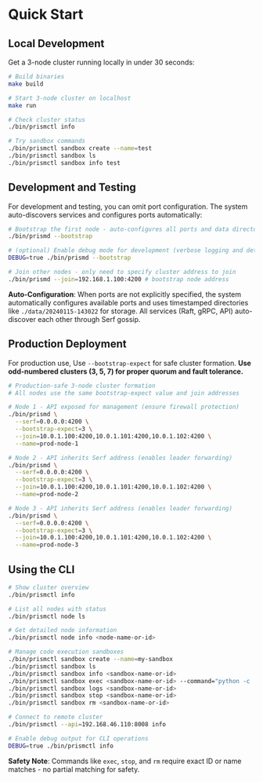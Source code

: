 # Quick Start

## Local Development

Get a 3-node cluster running locally in under 30 seconds:

```bash
# Build binaries
make build

# Start 3-node cluster on localhost
make run

# Check cluster status
./bin/prismctl info

# Try sandbox commands
./bin/prismctl sandbox create --name=test
./bin/prismctl sandbox ls
./bin/prismctl sandbox info test
```

## Development and Testing

For development and testing, you can omit port configuration. The system auto-discovers services and configures ports automatically:

```bash
# Bootstrap the first node - auto-configures all ports and data directory
./bin/prismd --bootstrap

# (optional) Enable debug mode for development (verbose logging and detailed HTTP output)
DEBUG=true ./bin/prismd --bootstrap

# Join other nodes - only need to specify cluster address to join
./bin/prismd --join=192.168.1.100:4200 # bootstrap node address
```

**Auto-Configuration**: When ports are not explicitly specified, the system automatically configures available ports and uses timestamped directories like `./data/20240115-143022` for storage. All services (Raft, gRPC, API) auto-discover each other through Serf gossip.

## Production Deployment

For production use, Use `--bootstrap-expect` for safe cluster formation. **Use odd-numbered clusters (3, 5, 7) for proper quorum and fault tolerance.**

```bash
# Production-safe 3-node cluster formation
# All nodes use the same bootstrap-expect value and join addresses

# Node 1 - API exposed for management (ensure firewall protection)
./bin/prismd \
  --serf=0.0.0.0:4200 \
  --bootstrap-expect=3 \
  --join=10.0.1.100:4200,10.0.1.101:4200,10.0.1.102:4200 \
  --name=prod-node-1

# Node 2 - API inherits Serf address (enables leader forwarding)
./bin/prismd \
  --serf=0.0.0.0:4200 \
  --bootstrap-expect=3 \
  --join=10.0.1.100:4200,10.0.1.101:4200,10.0.1.102:4200 \
  --name=prod-node-2

# Node 3 - API inherits Serf address (enables leader forwarding)  
./bin/prismd \
  --serf=0.0.0.0:4200 \
  --bootstrap-expect=3 \
  --join=10.0.1.100:4200,10.0.1.101:4200,10.0.1.102:4200 \
  --name=prod-node-3
```

## Using the CLI

```bash
# Show cluster overview
./bin/prismctl info

# List all nodes with status
./bin/prismctl node ls

# Get detailed node information
./bin/prismctl node info <node-name-or-id>

# Manage code execution sandboxes
./bin/prismctl sandbox create --name=my-sandbox
./bin/prismctl sandbox ls
./bin/prismctl sandbox info <sandbox-name-or-id>
./bin/prismctl sandbox exec <sandbox-name-or-id> --command="python -c 'print(42)'"
./bin/prismctl sandbox logs <sandbox-name-or-id>
./bin/prismctl sandbox stop <sandbox-name-or-id>
./bin/prismctl sandbox rm <sandbox-name-or-id>

# Connect to remote cluster
./bin/prismctl --api=192.168.46.110:8008 info

# Enable debug output for CLI operations
DEBUG=true ./bin/prismctl info
```

**Safety Note**: Commands like `exec`, `stop`, and `rm` require exact ID or name matches - no partial matching for safety.
